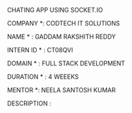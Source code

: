 CHATING APP USING SOCKET.IO

COMPANY *: CODTECH IT SOLUTIONS

NAME * : GADDAM RAKSHITH REDDY

INTERN ID * : CT08QVI

DOMAIN * : FULL STACK DEVELOPMENT

DURATION * : 4 WEEEKS

MENTOR *: NEELA SANTOSH KUMAR

DESCRIPTION :

